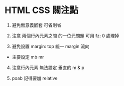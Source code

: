 # HTML CSS 關注點

1. 避免無意義嵌套 可省則省

2. 注意 兩個行內元素之間 的一位元問題
可用 fz: 0 處理掉

3. 避免設置 margin: top
統一 margin 流向
* 主要設定 mb mr 

4. 注意行內元素 無法設定 垂直的 m & p

5. poab 記得要加 relative